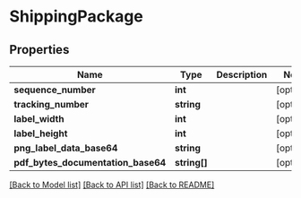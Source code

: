 # ShippingPackage

## Properties
Name | Type | Description | Notes
------------ | ------------- | ------------- | -------------
**sequence_number** | **int** |  | [optional] 
**tracking_number** | **string** |  | [optional] 
**label_width** | **int** |  | [optional] 
**label_height** | **int** |  | [optional] 
**png_label_data_base64** | **string** |  | [optional] 
**pdf_bytes_documentation_base64** | **string[]** |  | [optional] 

[[Back to Model list]](../../README.md#documentation-for-models) [[Back to API list]](../../README.md#documentation-for-api-endpoints) [[Back to README]](../../README.md)

